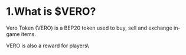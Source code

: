 # 1.What is $VERO?

Vero Token (VERO) is a BEP20 token used to buy, sell and exchange in-game items.

VERO is also a reward for players\

